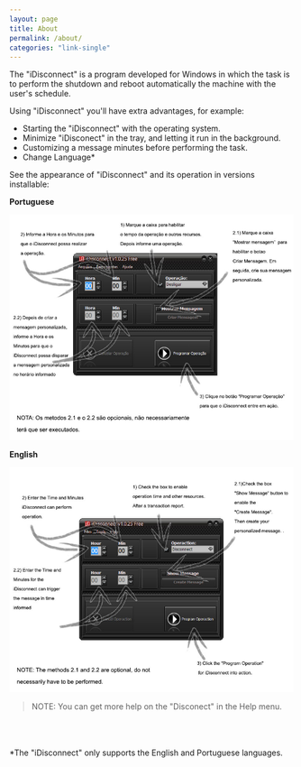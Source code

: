 ```yaml
---
layout: page
title: About
permalink: /about/
categories: "link-single"
---
```


The "iDisconnect" is a program developed for Windows in which the task is to perform the shutdown and reboot automatically the machine with the user's schedule.

Using "iDisconnect" you'll have extra advantages, for example:

* Starting the "iDisconnect" with the operating system.
* Minimize "iDisconect" in the tray, and letting it run in the background.
* Customizing a message minutes before performing the task.
* Change Language*

See the appearance of "iDisconnect" and its operation in versions installable:

**Portuguese**

![ScreenShot](https://raw.githubusercontent.com/williamcanin/idisconnect/gh-pages/assets/images/preview/img-ptbr.jpg)

**English**

![ScreenShot](https://raw.githubusercontent.com/williamcanin/idisconnect/gh-pages/assets/images/preview/img-enu.jpg)

> NOTE: You can get more help on the "Disconect" in the Help menu.

<br/><br/><br/>
*The "iDisconnect" only supports the English and Portuguese languages.


